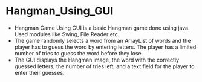 # Hangman_Using_GUI
- Hangman Game Using GUI is a basic Hangman game done using java. Used modules like Swing, File Reader etc.
- The game randomly selects a word from an ArrayList of words and the player has to guess the word by entering letters. The player has a limited number of tries to guess the word before they lose.
- The GUI displays the Hangman image, the word with the correctly guessed letters, the number of tries left, and a text field for the player to enter their guesses.
